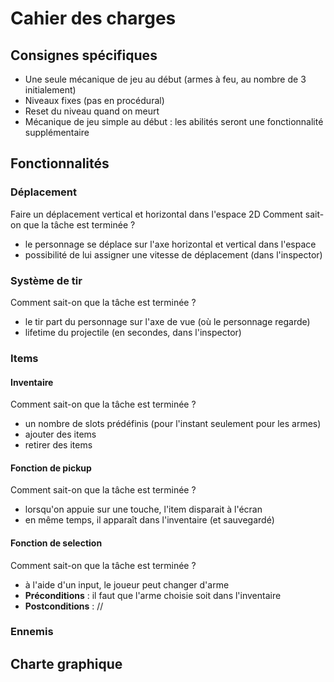 # Cahier des charges

## Consignes spécifiques
- Une seule mécanique de jeu au début (armes à feu, au nombre de 3 initialement)
- Niveaux fixes (pas en procédural)
- Reset du niveau quand on meurt
- Mécanique de jeu simple au début : les abilités seront une fonctionnalité supplémentaire

## Fonctionnalités
### Déplacement
Faire un déplacement vertical et horizontal dans l'espace 2D
Comment sait-on que la tâche est terminée ?
- le personnage se déplace sur l'axe horizontal et vertical dans l'espace
- possibilité de lui assigner une vitesse de déplacement (dans l'inspector)

### Système de tir
Comment sait-on que la tâche est terminée ?
- le tir part du personnage sur l'axe de vue (où le personnage regarde)
- lifetime du projectile (en secondes, dans l'inspector)


### Items
#### Inventaire
Comment sait-on que la tâche est terminée ?
- un nombre de slots prédéfinis (pour l'instant seulement pour les armes)
- ajouter des items
- retirer des items

#### Fonction de pickup
Comment sait-on que la tâche est terminée ?
- lorsqu'on appuie sur une touche, l'item disparait à l'écran
- en même temps, il apparaît dans l'inventaire (et sauvegardé)

#### Fonction de selection
Comment sait-on que la tâche est terminée ?
- à l'aide d'un input, le joueur peut changer d'arme
- **Préconditions** : il faut que l'arme choisie soit dans l'inventaire
- **Postconditions** : //

### Ennemis


## Charte graphique
